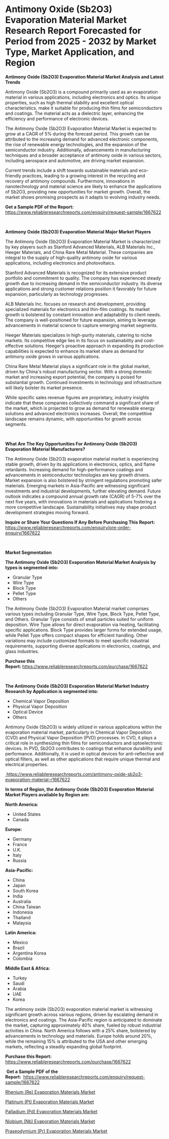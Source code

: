 <p><h1>Antimony Oxide (Sb2O3) Evaporation Material Market Research Report Forecasted for Period from 2025 -  2032 by Market Type, Market Application, and Region</h1></p><p><strong>Antimony Oxide (Sb2O3) Evaporation Material Market Analysis and Latest Trends</strong></p>
<p><p>Antimony Oxide (Sb2O3) is a compound primarily used as an evaporation material in various applications, including electronics and optics. Its unique properties, such as high thermal stability and excellent optical characteristics, make it suitable for producing thin films for semiconductors and coatings. The material acts as a dielectric layer, enhancing the efficiency and performance of electronic devices.</p><p>The Antimony Oxide (Sb2O3) Evaporation Material Market is expected to grow at a CAGR of 5% during the forecast period. This growth can be attributed to the increasing demand for advanced electronic components, the rise of renewable energy technologies, and the expansion of the semiconductor industry. Additionally, advancements in manufacturing techniques and a broader acceptance of antimony oxide in various sectors, including aerospace and automotive, are driving market expansion.</p><p>Current trends include a shift towards sustainable materials and eco-friendly practices, leading to a growing interest in the recycling and recovery of antimony compounds. Furthermore, innovations in nanotechnology and material science are likely to enhance the applications of Sb2O3, providing new opportunities for market growth. Overall, the market shows promising prospects as it adapts to evolving industry needs.</p></p>
<p><strong>Get a Sample PDF of the Report:&nbsp;</strong> <a href="https://www.reliableresearchreports.com/enquiry/request-sample/1667622?utm_campaign=37&utm_medium=2&utm_source=Github&utm_content=ia&utm_term=02042025&utm_id=antimony-oxide-sb2o3-evaporation-material">https://www.reliableresearchreports.com/enquiry/request-sample/1667622</a></p>
<p>&nbsp;</p>
<p><strong>Antimony Oxide (Sb2O3) Evaporation Material Major Market Players</strong></p>
<p><p>The Antimony Oxide (Sb2O3) Evaporation Material Market is characterized by key players such as Stanford Advanced Materials, ALB Materials Inc., Heeger Materials, and China Rare Metal Material. These companies are integral to the supply of high-quality antimony oxide for various applications, including electronics and photovoltaics.</p><p>Stanford Advanced Materials is recognized for its extensive product portfolio and commitment to quality. The company has experienced steady growth due to increasing demand in the semiconductor industry. Its diverse applications and strong customer relations position it favorably for future expansion, particularly as technology progresses.</p><p>ALB Materials Inc. focuses on research and development, providing specialized materials for electronics and thin-film coatings. Its market growth is bolstered by constant innovation and adaptability to client needs. The company is well-positioned for future expansion, aiming to leverage advancements in material science to capture emerging market segments.</p><p>Heeger Materials specializes in high-purity materials, catering to niche markets. Its competitive edge lies in its focus on sustainability and cost-effective solutions. Heeger’s proactive approach in expanding its production capabilities is expected to enhance its market share as demand for antimony oxide grows in various applications.</p><p>China Rare Metal Material plays a significant role in the global market, driven by China's robust manufacturing sector. With a strong domestic market and increasing export potential, the company is poised for substantial growth. Continued investments in technology and infrastructure will likely bolster its market presence.</p><p>While specific sales revenue figures are proprietary, industry insights indicate that these companies collectively command a significant share of the market, which is projected to grow as demand for renewable energy solutions and advanced electronics increases. Overall, the competitive landscape remains dynamic, with opportunities for growth across segments.</p></p>
<p>&nbsp;</p>
<p><strong>What Are The Key Opportunities For Antimony Oxide (Sb2O3) Evaporation Material Manufacturers?</strong></p>
<p><p>The Antimony Oxide (Sb2O3) evaporation material market is experiencing stable growth, driven by its applications in electronics, optics, and flame retardants. Increasing demand for high-performance coatings and advancements in semiconductor technologies are key growth drivers. Market expansion is also bolstered by stringent regulations promoting safer materials. Emerging markets in Asia-Pacific are witnessing significant investments and industrial developments, further elevating demand. Future outlook indicates a compound annual growth rate (CAGR) of 5-7% over the next five years, with innovations in materials and applications fostering a more competitive landscape. Sustainability initiatives may shape product development strategies moving forward.</p></p>
<p><strong>Inquire or Share Your Questions If Any Before Purchasing This Report:</strong> <a href="https://www.reliableresearchreports.com/enquiry/pre-order-enquiry/1667622?utm_campaign=37&utm_medium=2&utm_source=Github&utm_content=ia&utm_term=02042025&utm_id=antimony-oxide-sb2o3-evaporation-material">https://www.reliableresearchreports.com/enquiry/pre-order-enquiry/1667622</a></p>
<p>&nbsp;</p>
<p><strong>Market Segmentation</strong></p>
<p><strong>The Antimony Oxide (Sb2O3) Evaporation Material Market Analysis by types is segmented into:</strong></p>
<p><ul><li>Granular Type</li><li>Wire Type</li><li>Block Type</li><li>Pellet Type</li><li>Others</li></ul></p>
<p><p>The Antimony Oxide (Sb2O3) Evaporation Material market comprises various types including Granular Type, Wire Type, Block Type, Pellet Type, and Others. Granular Type consists of small particles suited for uniform deposition. Wire Type allows for direct evaporation via heating, facilitating specific applications. Block Type provides larger forms for extended usage, while Pellet Type offers compact shapes for efficient handling. Other variations may include customized formats to meet specific industrial requirements, supporting diverse applications in electronics, coatings, and glass industries.</p></p>
<p><strong>Purchase this Report:&nbsp;</strong><a href="https://www.reliableresearchreports.com/purchase/1667622?utm_campaign=37&utm_medium=2&utm_source=Github&utm_content=ia&utm_term=02042025&utm_id=antimony-oxide-sb2o3-evaporation-material">https://www.reliableresearchreports.com/purchase/1667622</a></p>
<p>&nbsp;</p>
<p><strong>The Antimony Oxide (Sb2O3) Evaporation Material Market Industry Research by Application is segmented into:</strong></p>
<p><ul><li>Chemical Vapor Deposition</li><li>Physical Vapor Deposition</li><li>Optical Device</li><li>Others</li></ul></p>
<p><p>Antimony Oxide (Sb2O3) is widely utilized in various applications within the evaporation material market, particularly in Chemical Vapor Deposition (CVD) and Physical Vapor Deposition (PVD) processes. In CVD, it plays a critical role in synthesizing thin films for semiconductors and optoelectronic devices. In PVD, Sb2O3 contributes to coatings that enhance durability and performance. Additionally, it is used in optical devices for anti-reflective and optical filters, as well as other applications that require unique thermal and electrical properties.</p></p>
<p><a href="https://www.reliableresearchreports.com/antimony-oxide-sb2o3-evaporation-material-r1667622?utm_campaign=37&utm_medium=2&utm_source=Github&utm_content=ia&utm_term=02042025&utm_id=antimony-oxide-sb2o3-evaporation-material">&nbsp;https://www.reliableresearchreports.com/antimony-oxide-sb2o3-evaporation-material-r1667622</a></p>
<p><strong>In terms of Region, the Antimony Oxide (Sb2O3) Evaporation Material Market Players available by Region are:</strong></p>
<p>
    <p> <strong> North America: </strong>
        <ul>
            <li>United States</li>
            <li>Canada</li>
        </ul>
        </p> 
    <p> <strong> Europe: </strong>
        <ul>
            <li>Germany</li>
            <li>France</li>
            <li>U.K.</li>
            <li>Italy</li>
            <li>Russia</li>
        </ul>
        </p> 
    <p> <strong> Asia-Pacific: </strong>
        <ul>
            <li>China</li>
            <li>Japan</li>
            <li>South Korea</li>
            <li>India</li>
            <li>Australia</li>
            <li>China Taiwan</li>
            <li>Indonesia</li>
            <li>Thailand</li>
            <li>Malaysia</li>
        </ul>
        </p> 
    <p> <strong> Latin America: </strong>
        <ul>
            <li>Mexico</li>
            <li>Brazil</li>
            <li>Argentina Korea</li>
            <li>Colombia</li>
        </ul>
        </p> 
    <p> <strong> Middle East & Africa: </strong>
        <ul>
            <li>Turkey</li>
            <li>Saudi</li>
            <li>Arabia</li>
            <li>UAE</li>
            <li>Korea</li>
        </ul>
    </p>
    </p>
<p><p>The antimony oxide (Sb2O3) evaporation material market is witnessing significant growth across various regions, driven by escalating demand in electronics and coatings. The Asia-Pacific region is anticipated to dominate the market, capturing approximately 40% share, fueled by robust industrial activities in China. North America follows with a 25% share, bolstered by advancements in technology and materials. Europe holds around 20%, while the remaining 15% is attributed to the USA and other emerging markets, reflecting a steadily expanding global footprint.</p></p>
<p><strong>Purchase this Report: </strong><a href="https://www.reliableresearchreports.com/purchase/1667622?utm_campaign=37&utm_medium=2&utm_source=Github&utm_content=ia&utm_term=02042025&utm_id=antimony-oxide-sb2o3-evaporation-material">https://www.reliableresearchreports.com/purchase/1667622</a></p>
<p>&nbsp;<strong>Get a Sample PDF of the Report:&nbsp;&nbsp;</strong><a href="https://www.reliableresearchreports.com/enquiry/request-sample/1667622?utm_campaign=37&utm_medium=2&utm_source=Github&utm_content=ia&utm_term=02042025&utm_id=antimony-oxide-sb2o3-evaporation-material">https://www.reliableresearchreports.com/enquiry/request-sample/1667622</a></p>
<p><strong></strong></p>
<p><p><a href="https://github.com/nicoytabiz7/Market-Research-Report-List-1/blob/main/rhenium-re-evaporation-materials-market.md?utm_campaign=37&utm_medium=2&utm_source=Github&utm_content=ia&utm_term=02042025&utm_id=antimony-oxide-sb2o3-evaporation-material">Rhenium (Re) Evaporation Materials Market</a></p><p><a href="https://github.com/sekohlorik/Market-Research-Report-List-1/blob/main/platinum-pt-evaporation-materials-market.md?utm_campaign=37&utm_medium=2&utm_source=Github&utm_content=ia&utm_term=02042025&utm_id=antimony-oxide-sb2o3-evaporation-material">Platinum (Pt) Evaporation Materials Market</a></p><p><a href="https://github.com/brabolyrah3h/Market-Research-Report-List-1/blob/main/palladium-pd-evaporation-materials-market.md?utm_campaign=37&utm_medium=2&utm_source=Github&utm_content=ia&utm_term=02042025&utm_id=antimony-oxide-sb2o3-evaporation-material">Palladium (Pd) Evaporation Materials Market</a></p><p><a href="https://github.com/timayuethem/Market-Research-Report-List-1/blob/main/niobium-nb-evaporation-materials-market.md?utm_campaign=37&utm_medium=2&utm_source=Github&utm_content=ia&utm_term=02042025&utm_id=antimony-oxide-sb2o3-evaporation-material">Niobium (Nb) Evaporation Materials Market</a></p><p><a href="https://github.com/avirsuckra/Market-Research-Report-List-1/blob/main/praseodymium-pr-evaporation-materials-market.md?utm_campaign=37&utm_medium=2&utm_source=Github&utm_content=ia&utm_term=02042025&utm_id=antimony-oxide-sb2o3-evaporation-material">Praseodymium (Pr) Evaporation Materials Market</a></p></p>